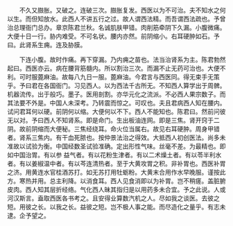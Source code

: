 <!-- { "loadSidebar": true } -->
　　不久又臌胀。又破之。连破三次。臌胀复发。西医以为不可治。夫不知水之何以生。而但知放水。此西人不讲五行之过。故人谓西法精。而吾谓西法疏也。予曾治总理衙门总办。章京陈君兰秋。名诚肌肤甲错。肉削筋牵阴下久漏。小腹微痛。大便十日一行。胁内难受。不可名状。腰内亦然。前阴缩小。右耳硬肿如石。予曰。此肾系生痈。连及胁膜。

　　下连小腹。故时作痛。再下穿漏。乃内痈之苗也。法当治肾系为主。陈君勃然起曰。西医亦云。病在腰背筋髓内。所以割治三次。而漏不止无药可治也。大便不利。可时服蓖麻油。故每八九日一服。蓖麻油。今君言与西医同。得无束手无策乎。予曰君在各国衙门。习见西人。以为西法千古所无。不知西人算学出于周髀。机器流传。出于般巧。墨子。医用剖割。亦华元化之流派。不必西人果宗数子。而其法要不外是。中国人未深考。乃转震而惊之。可叹也。夫且君病西人知在腰内。试问君耳何以硬。前阴何以缩。大便何以不下。西人不能知也。陈君曰。然前问彼无以对。予曰西人不知肾系。即是命门。生出板油连网。即是三焦。肾开窍于二阴。故前阴缩而大便秘。三焦经绕耳。命火位当属右。故见右耳硬肿。周身甲错者。肾系三焦内。有干血死脓也。按仲景法治之得效。大抵西人初创医法。尚多未准故以试验为衡。中国经数圣试验准确。定出形性气味。丝毫不差。为最精也。即如中国治胃。有以参 益气者。有以花粉生津者。有以二术燥土者。有以苓半利水者。有以姜椒温中者。有以芩连清热者。至于大黄攻胃之积。非补胃也。西医补胃之济。用黄连水官桂酒苏打。如无苏打用牡蛎粉。大黄末合用作水早晚服。谨按此方。寒热并用。总主利降。以消食耳。西人见食消即以为补胃。岂不稍瘥。盖脏腑皮肉。西人知其层折经络。气化西人昧其指归是以用药多未合宜。予之此说。人或河汉斯言。盍取西医各书考之。且安得业算数汽机之人。尽如我之谈医。去彼之短。用彼之长。以我之长。益彼之短。岂不极人事之能。而尽造化之量乎。有志未逮。企予望之。

　　
